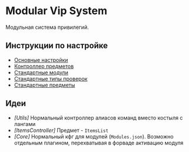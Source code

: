 # Modular Vip System

Модульная система привилегий.

## Инструкции по настройке

- [Основные настройки](readme/configs.md)
- [Контроллер предметов](readme/items.md)
- [Стандартные модули](readme/default-modules.md)
- [Стандартные типы проверок](readme/default-limits.md)
- [Стандартные предметы](readme/default-items.md)

## Идеи

- _\[Utils\]_ Нормальный контроллер алиасов команд вместо костыля с лангами
- _\[ItemsController\]_ Предмет - `ItemsList`
- _\[Core\]_ Нормальный кфг для модулей (`Modules.json`). Возможно отдельным плагином, перехватывая в форваде активацию модуля
